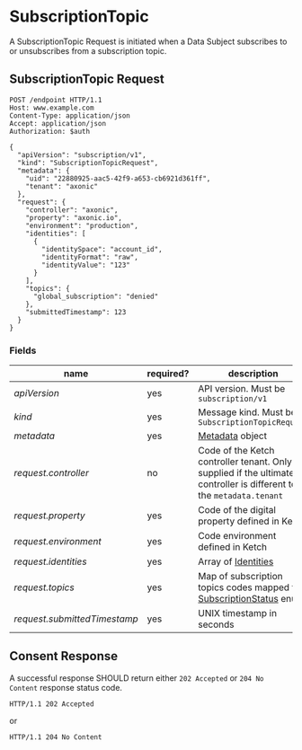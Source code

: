 # SubscriptionTopic

A SubscriptionTopic Request is initiated when a Data Subject subscribes to or unsubscribes from a subscription topic.

## SubscriptionTopic Request

```http request
POST /endpoint HTTP/1.1
Host: www.example.com
Content-Type: application/json
Accept: application/json
Authorization: $auth

{
  "apiVersion": "subscription/v1",
  "kind": "SubscriptionTopicRequest",
  "metadata": {
    "uid": "22880925-aac5-42f9-a653-cb6921d361ff",
    "tenant": "axonic"
  },
  "request": {
    "controller": "axonic",
    "property": "axonic.io",
    "environment": "production",
    "identities": [
      {
        "identitySpace": "account_id",
        "identityFormat": "raw",
        "identityValue": "123"
      }
    ],
    "topics": {
      "global_subscription": "denied"
    },
    "submittedTimestamp": 123
  }
}
```

### Fields

| name                         | required? | description                                                                                                         |
|------------------------------|-----------|---------------------------------------------------------------------------------------------------------------------|
| *apiVersion*                 | yes       | API version. Must be `subscription/v1`                                                                              |
| *kind*                       | yes       | Message kind. Must be `SubscriptionTopicRequest`                                                                    |
| *metadata*                   | yes       | [Metadata](../../runtime/v1/Metadata.md) object                                                                     |
| *request.controller*         | no        | Code of the Ketch controller tenant. Only supplied if the ultimate controller is different to the `metadata.tenant` |
| *request.property*           | yes       | Code of the digital property defined in Ketch                                                                       |
| *request.environment*        | yes       | Code environment defined in Ketch                                                                                   |
| *request.identities*         | yes       | Array of [Identities](README.md#Identity)                                                                           |
| *request.topics*             | yes       | Map of subscription topics codes mapped to [SubscriptionStatus](README.md#SubscriptionStatus) enum.                 |
| *request.submittedTimestamp* | yes       | UNIX timestamp in seconds                                                                                           |

## Consent Response

A successful response SHOULD return either `202 Accepted` or `204 No Content` response status code.

```http request
HTTP/1.1 202 Accepted
```

or

```http request
HTTP/1.1 204 No Content
```
